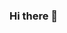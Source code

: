 ### Hi there 👋

<!--
**BellMojica/bellmojica** is a ✨ _special_ ✨ repository because its `README.md` (this file) appears on your GitHub profile.

Aquí hay algunas ideas para comenzar:
- 🌱 Actualmente estoy aprendiendo Java SE.
- 👯 Busco colaborar en el diseño de software.
- 📫 Cómo contactarme: 
[Faceboock](https://www.facebook.com/bell.medina.39)
[Instagram](https://www.instagram.com/bellmojica)
-->
